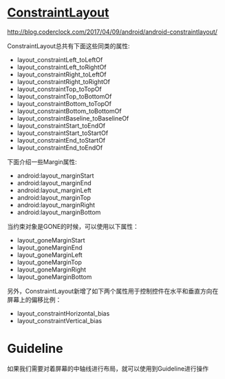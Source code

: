 # [ConstraintLayout](https://developer.android.com/training/constraint-layout/index.html)

http://blog.coderclock.com/2017/04/09/android/android-constraintlayout/

ConstraintLayout总共有下面这些同类的属性:
* layout_constraintLeft_toLeftOf
* layout_constraintLeft_toRightOf
* layout_constraintRight_toLeftOf
* layout_constraintRight_toRightOf
* layout_constraintTop_toTopOf
* layout_constraintTop_toBottomOf
* layout_constraintBottom_toTopOf
* layout_constraintBottom_toBottomOf
* layout_constraintBaseline_toBaselineOf
* layout_constraintStart_toEndOf
* layout_constraintStart_toStartOf
* layout_constraintEnd_toStartOf
* layout_constraintEnd_toEndOf

下面介绍一些Margin属性:
* android:layout_marginStart
* android:layout_marginEnd
* android:layout_marginLeft
* android:layout_marginTop
* android:layout_marginRight
* android:layout_marginBottom

当约束对象是GONE的时候，可以使用以下属性：
* layout_goneMarginStart
* layout_goneMarginEnd
* layout_goneMarginLeft
* layout_goneMarginTop
* layout_goneMarginRight
* layout_goneMarginBottom

另外，ConstraintLayout新增了如下两个属性用于控制控件在水平和垂直方向在屏幕上的偏移比例：
* layout_constraintHorizontal_bias
* layout_constraintVertical_bias

# Guideline
如果我们需要对着屏幕的中轴线进行布局，就可以使用到Guideline进行操作